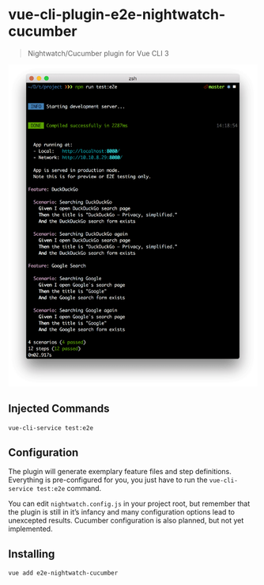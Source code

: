 # vue-cli-plugin-e2e-nightwatch-cucumber

> Nightwatch/Cucumber plugin for Vue CLI 3

![](terminal.png)

## Injected Commands

```sh
vue-cli-service test:e2e
```

## Configuration

The plugin will generate exemplary feature files and step definitions. Everything is pre-configured for you, you just have to run the `vue-cli-service test:e2e` command. 

You can edit `nightwatch.config.js` in your project root, but remember that the plugin is still in it’s infancy and many configuration options lead to unexcepted results. Cucumber configuration is also planned, but not yet implemented.

## Installing

``` sh
vue add e2e-nightwatch-cucumber
```
